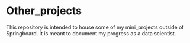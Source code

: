 # Other_projects
This repository is intended to house some of my mini_projects outside of Springboard.
It is meant to document my progress as a data scientist.
